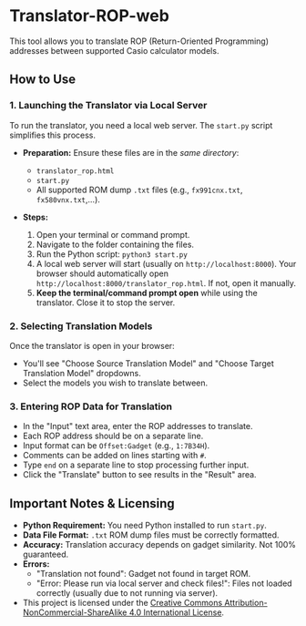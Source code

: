 # Translator-ROP-web

This tool allows you to translate ROP (Return-Oriented Programming) addresses between supported Casio calculator models.

## How to Use

### 1. Launching the Translator via Local Server

To run the translator, you need a local web server. The `start.py` script simplifies this process.

* **Preparation:** Ensure these files are in the *same directory*:
    * `translator_rop.html`
    * `start.py`
    * All supported ROM dump `.txt` files (e.g., `fx991cnx.txt`, `fx580vnx.txt`,...).

* **Steps:**
    1.  Open your terminal or command prompt.
    2.  Navigate to the folder containing the files.
    3.  Run the Python script: `python3 start.py`
    4.  A local web server will start (usually on `http://localhost:8000`). Your browser should automatically open `http://localhost:8000/translator_rop.html`. If not, open it manually.
    5.  **Keep the terminal/command prompt open** while using the translator. Close it to stop the server.

### 2. Selecting Translation Models

Once the translator is open in your browser:

* You'll see "Choose Source Translation Model" and "Choose Target Translation Model" dropdowns.
* Select the models you wish to translate between.

### 3. Entering ROP Data for Translation

* In the "Input" text area, enter the ROP addresses to translate.
* Each ROP address should be on a separate line.
* Input format can be `Offset:Gadget` (e.g., `1:7B34H`).
* Comments can be added on lines starting with `#`.
* Type `end` on a separate line to stop processing further input.
* Click the "Translate" button to see results in the "Result" area.

## Important Notes & Licensing

* **Python Requirement:** You need Python installed to run `start.py`.
* **Data File Format:** `.txt` ROM dump files must be correctly formatted.
* **Accuracy:** Translation accuracy depends on gadget similarity. Not 100% guaranteed.
* **Errors:**
    * "Translation not found": Gadget not found in target ROM.
    * "Error: Please run via local server and check files!": Files not loaded correctly (usually due to not running via server).
* This project is licensed under the [Creative Commons Attribution-NonCommercial-ShareAlike 4.0 International License](https://creativecommons.org/licenses/by-nc-sa/4.0/).
